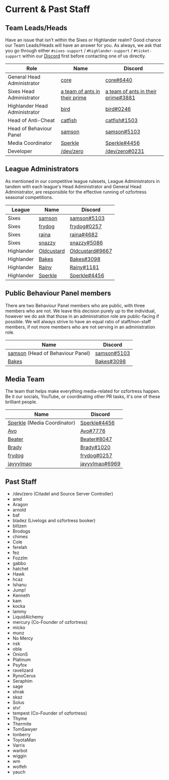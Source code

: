 # Current & Past Staff
## Team Leads/Heads
Have an issue that isn't within the Sixes or Highlander realm? Good chance our Team Leads/Heads will have an answer for you. As always, we ask that you go through either `#sixes-support` / `#highlander-support` / `#ticket-support` within our [Discord](https://discord.gg/7E6kC2H "If you have issues with verification, please contact an administrator via the sidebar in Discord.") first before contacting one of us directly.

| Role | Name | Discord |
| ---- | ---- | ------- |
| General Head Administrator | [core](https://ozfortress.com/users/491 "Please contact me via Discord only.") | [core#6440](https://discordapp.com/users/226205616773922816) |
| Sixes Head Administrator | [a team of ants in their prime](https://ozfortress.com/users/1561) | [a team of ants in their prime#3881](https://discordapp.com/users/187344325938511874) |
| Highlander Head Administrator | [bird](https://ozfortress.com/users/139) | [bird#0246](https://discordapp.com/users/103861958339469312) |
| Head of Anti-Cheat | [catfish](https://ozfortress.com/users/96) | [catfish#1503](https://discordapp.com/users/129062149640159232) |
| Head of Behaviour Panel | [samson](https://ozfortress.com/users/205) | [samson#5103](https://discordapp.com/users/76537156578840576) |
| Media Coordinator | [Sperkle](https://ozfortress.com/users/618) | [Sperkle#4456](https://discordapp.com/users/180875592923611145) |
| Developer | [/dev/zero](https://ozfortress.com/users/2) | [/dev/zero#0231](https://discordapp.com/users/131721186869641216) |

## League Administrators
As mentioned in our competitive league rulesets, League Administrators in tandem with each league's Head Administrator and General Head Administrator, are responsible for the effective running of ozfortress seasonal competitions.

| League | Name | Discord |
| ---- | ---- | ------- |
| Sixes | [samson](https://ozfortress.com/users/205) | [samson#5103](https://discordapp.com/users/76537156578840576) |
| Sixes | [frydog](https://ozfortress.com/users/982) | [frydog#0257](https://discordapp.com/users/217181409897349121) |
| Sixes | [raina](https://ozfortress.com/users/1729) | [raina#4682](https://discordapp.com/users/712785948047441921) |
| Sixes | [snazzy](https://ozfortress.com/users/37) | [snazzy#5086](https://discordapp.com/users/125913179690631169) |
| Highlander | [Oldcustard](https://ozfortress.com/users/4030) | [Oldcustard#9667](https://discordapp.com/users/333896131840966657) |
| Highlander | [Bakes](https://ozfortress.com/users/4024) | [Bakes#3098](https://discordapp.com/users/107338388662648832) |
| Highlander | [Rainy](https://ozfortress.com/users/3124) | [Rainy#1181](https://discordapp.com/users/107399782162558976) |
| Highlander | [Sperkle](https://ozfortress.com/users/618) | [Sperkle#4456](https://discordapp.com/users/180875592923611145) |

## Public Behaviour Panel members
There are two Behaviour Panel members who are public, with three members who are not. We leave this decision purely up to the individual, however we do ask that those in an administration role are public-facing if possible. We will always strive to have an equal ratio of staff/non-staff members, if not more members who are not serving in an administration role.

| Name | Discord |
| ---- | ------- |
| [samson](https://ozfortress.com/users/205) (Head of Behaviour Panel) | [samson#5103](https://discordapp.com/users/76537156578840576) |
| [Bakes](https://ozfortress.com/users/4024) | [Bakes#3098](https://discordapp.com/users/107338388662648832) |

## Media Team
The team that helps make everything media-related for ozfortress happen. Be it our socials, YouTube, or coordinating other PR tasks, it's one of these brilliant people.

| Name | Discord |
| ---- | ------- |
| [Sperkle](https://ozfortress.com/users/618) (Media Coordinator) | [Sperkle#4456](https://discordapp.com/users/180875592923611145) |
| [Avo](https://ozfortress.com/users/3071) | [Avo#7776](https://discordapp.com/users/707039384477761599) |
| [Beater](https://ozfortress.com/users/2031) | [Beater#8047](https://discordapp.com/users/105311959636791296) |
| [Brady](https://ozfortress.com/users/140) | [Brady#1020](https://discordapp.com/users/179839476053311489) |
| [frydog](https://ozfortress.com/users/982) | [frydog#0257](https://discordapp.com/users/217181409897349121) |
| [jayyylmao](https://ozfortress.com/users/1188) | [jayyylmao#6969](https://discordapp.com/users/170138245819138048) |

## Past Staff

+ /dev/zero (Citadel and Source Server Controller)
+ amd
+ Aragon
+ arnold
+ baf
+ bladez (Livelogs and ozfortress booker)
+ blitzen
+ Brodogs
+ chimes
+ Cole
+ ferelah
+ fez
+ Fozzlm
+ gabbo
+ hatchet
+ Hawk
+ hcaz
+ Ishanu
+ Jump!
+ Kenneth
+ kam
+ kocka
+ lammy
+ LiquidAlchemy
+ mercury (Co-Founder of ozfortress)
+ micko
+ munz
+ No Mercy
+ nsk
+ obla
+ OnionS
+ Platinum
+ Psyfox
+ ravelizard
+ RynoCerus
+ Seraphim
+ sage
+ shrak
+ skaz
+ Solus
+ stv!
+ tempest (Co-Founder of ozfortress)
+ Thyme
+ Thermite
+ TomSawyer
+ tonberry
+ ToyotaMan
+ Varris
+ warbot
+ wiggin
+ wm
+ wolfeh
+ yauch
